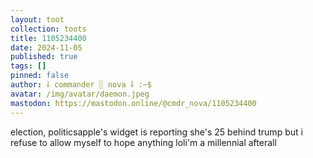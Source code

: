 ```yaml
---
layout: toot
collection: toots
title: 1105234400
date: 2024-11-05
published: true
tags: []
pinned: false
author: ⸸ commander ░ nova ⸸ :~$
avatar: /img/avatar/daemon.jpeg
mastodon: https://mastodon.online/@cmdr_nova/1105234400
---
```


election, politicsapple's widget is reporting she's 25 behind trump but i refuse to allow myself to hope anything loli'm a millennial afterall
